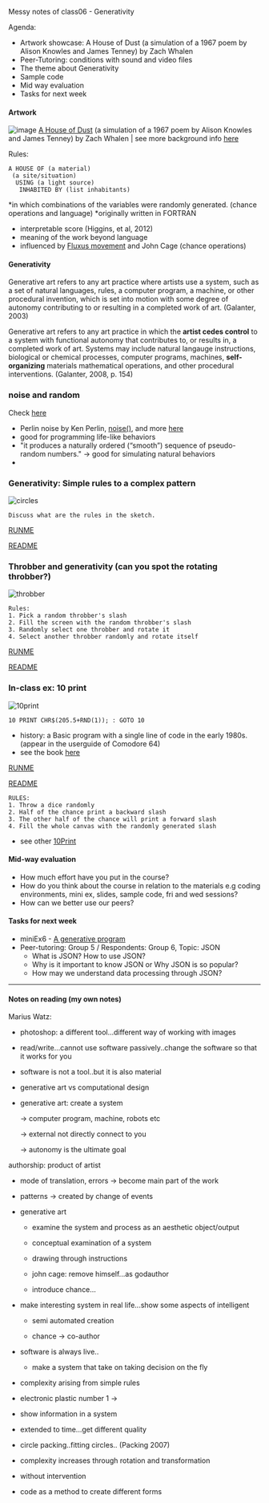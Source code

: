 Messy notes of class06 - Generativity

Agenda:
- Artwork showcase: A House of Dust (a simulation of a 1967 poem by Alison Knowles and James Tenney) by Zach Whalen
- Peer-Tutoring: conditions with sound and video files 
- The theme about Generativity
- Sample code
- Mid way evaluation
- Tasks for next week

#### Artwork
![image](https://wordandimage.files.wordpress.com/2012/04/4194960757_de88781e77_o.jpg)
[A House of Dust](http://www.zachwhalen.net/pg/dust/) (a simulation of a 1967 poem by Alison Knowles and James Tenney) by Zach Whalen | see more background info [here](http://www.artbytranslation.org/_pdf/HOUSE_OF_DUST_JOURNAL_25_08_2016_BDEF_PREVIEW.pdf)

Rules: 
```
A HOUSE OF (a material) 
 (a site/situation) 
  USING (a light source) 
   INHABITED BY (list inhabitants)
```
*in which combinations of the variables were randomly generated. (chance operations and language)
*originally written in FORTRAN
- interpretable score (Higgins, et al, 2012)
- meaning of the work beyond language
- influenced by [Fluxus movement](https://www.artsy.net/article/artsy-editorial-fluxus-movement-art-museums-galleries) and John Cage (chance operations)
 
#### Generativity

Generative art refers to any art practice where artists use a system, such as a set of natural languages, rules, a computer program, a machine, or other procedural invention, which is set into motion with some degree of autonomy contributing to or resulting in a completed work of art. (Galanter, 2003)

Generative art refers to any art practice in which the **artist cedes control** to a system with functional autonomy that contributes to, or results in, a completed work of art. Systems may include natural langauge instructions, biological or chemical processes, computer programs, machines, **self-organizing** materials mathematical operations, and other procedural interventions. (Galanter, 2008, p. 154)

### noise and random
Check [here](https://www.openprocessing.org/browse/?q=noise&time=anytime&type=tags#)

- Perlin noise by Ken Perlin, [noise()](https://p5js.org/reference/#/p5/noise), and more [here](https://www.khanacademy.org/computing/computer-programming/programming-natural-simulations/programming-noise/a/perlin-noise)
 - good for programming life-like behaviors
 - "it produces a naturally ordered (“smooth”) sequence of pseudo-random numbers." -> good for simulating natural behaviors
 - 

### Generativity: Simple rules to a complex pattern

![circles](https://github.com/AUAP/AP2018/blob/master/class06/complex_balls.gif)
```
Discuss what are the rules in the sketch.
```
[RUNME](https://rawgit.com/AUAP/AP2018/master/class06/sketch06c/index.html)

[README](https://github.com/AUAP/AP2018/blob/master/class06/sketch06c/sketch.js)

### Throbber and generativity (can you spot the rotating throbber?)

![throbber](https://github.com/AUAP/AP2018/blob/master/class06/throbbering.gif)

```
Rules:
1. Pick a random throbber's slash
2. Fill the screen with the random throbber's slash
3. Randomly select one throbber and rotate it
4. Select another throbber randomly and rotate itself
```
[RUNME](https://rawgit.com/AUAP/AP2018/master/class06/sketch06b/index.html)

[README](https://github.com/AUAP/AP2018/blob/master/class06/sketch06b/sketch.js)

### In-class ex: 10 print
![10print](https://github.com/AUAP/AP2018/blob/master/class06/10Print.png)
```
10 PRINT CHR$(205.5+RND(1)); : GOTO 10
```
- history: a Basic program with a single line of code in the early 1980s. (appear in the userguide of Comodore 64)
- see the book [here](https://www.amazon.com/gp/product/0262018462/ref=as_li_ss_tl?ie=UTF8&camp=1789&creative=390957&creativeASIN=0262018462&linkCode=as2&tag=slatmaga-20)

[RUNME](https://rawgit.com/AUAP/AP2018/master/class06/sketch06a/index.html)

[README](https://github.com/AUAP/AP2018/blob/master/class06/sketch06a/sketch.js)

```
RULES:
1. Throw a dice randomly
2. Half of the chance print a backward slash
3. The other half of the chance will print a forward slash
4. Fill the whole canvas with the randomly generated slash
```
- see other [10Print](https://twitter.com/hashtag/10print?src=hash)

#### Mid-way evaluation
- How much effort have you put in the course?
- How do you think about the course in relation to the materials e.g coding environments, mini ex, slides, sample code, fri and wed sessions?
- How can we better use our peers?

#### Tasks for next week
- miniEx6 - [A generative program](https://github.com/AUAP/AP2018/blob/master/all_miniex/mini_ex6.md)
- Peer-tutoring: Group 5 / Respondents: Group 6, Topic: JSON
    - What is JSON? How to use JSON?
    - Why is it important to know JSON or Why JSON is so popular?
    - How may we understand data processing through JSON?

---
#### Notes on reading (my own notes)
Marius Watz:

- photoshop: a different tool...different way of working with images

- read/write...cannot use software passively..change the software so that it works for you

- software is not a tool..but it is also material

- generative art vs computational design

- generative art: create a system

    -> computer program, machine, robots etc

    -> external not directly connect to you

    -> autonomy is the ultimate goal

authorship: product of artist

- mode of translation, errors -> become main part of the work

- patterns -> created by change of events

- generative art

    - examine the system and process as an aesthetic object/output 

    - conceptual examination of a system

    - drawing through instructions

    - john cage: remove himself...as godauthor

    - introduce chance...

- make interesting system in real life...show some aspects of intelligent

    - semi automated creation

    - chance -> co-author

- software is always live..

    - make a system that take on taking decision on the fly

- complexity arising from simple rules

- electronic plastic number 1 ->

- show information in a system

- extended to time...get different quality

- circle packing..fitting circles.. (Packing 2007)

- complexity increases through rotation and transformation

- without intervention

- code as a method to create different forms

